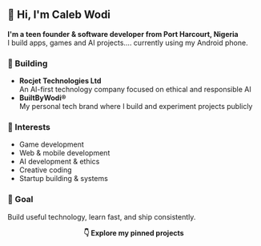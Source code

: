 ## 👋 Hi, I'm Caleb Wodi

**I'm a teen founder & software developer from Port Harcourt, Nigeria**  
I build apps, games and AI projects.... currently using my Android phone.

### 🚀 Building
- **Rocjet Technologies Ltd**  
  An AI-first technology company focused on ethical and responsible AI
- **BuiltByWodi®**  
  My personal tech brand where I build and experiment projects publicly

### 🧠 Interests
- Game development
- Web & mobile development
- AI development & ethics
- Creative coding
- Startup building & systems

### 🎯 Goal
Build useful technology, learn fast, and ship consistently.

<p align="center"><strong>👇 Explore my pinned projects</strong></p>